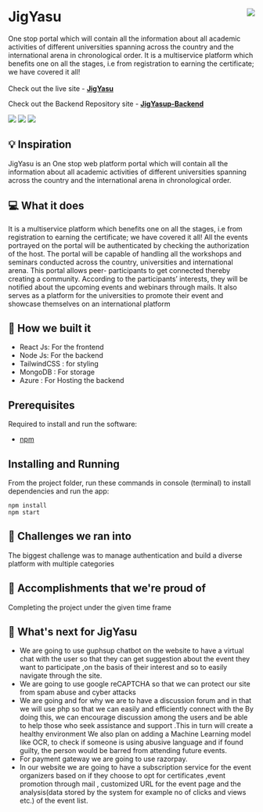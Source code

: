# JigYasu <img src="https://i.ibb.co/SXVTwtK/Screenshot-2022-09-04-113119.png" align="right">
One stop portal which will contain all the information about all academic activities of different universities spanning across the country and the international arena in chronological order. It is a multiservice platform which benefits one on all the stages, i.e from registration to earning the certificate; we have covered it all!
<br><br>
Check out the live site - [**JigYasu**](https://jigyaasu.netlify.app/)

Check out the Backend Repository site - [**JigYasup-Backend**](https://github.com/gaurangagarwal15/jigyasu-backend)

![](https://img.shields.io/github/forks/sahiljena/jigyasu-frontend?color=green&style=for-the-badge)
![](https://img.shields.io/github/stars/sahiljena/jigyasu-frontend?color=silver&style=for-the-badge)
![](https://img.shields.io/github/license/sahiljena/jigyasu-frontend?color=yellow&style=for-the-badge)

## 💡 Inspiration
JigYasu is an  One stop web platform portal which will contain all the information about all academic activities of different universities spanning across the country and the international arena in chronological order.


## 💻 What it does
It is a multiservice platform which benefits one on all the stages, i.e from registration to earning the certificate; we have covered it all!
All the events portrayed on the portal will be authenticated by checking the authorization of the host.
The portal will be capable of handling all the workshops and seminars conducted across the country, universities and international arena.
This portal allows peer- participants to get connected thereby creating a community.
According to the participants’ interests, they will be notified about the upcoming events and webinars through mails.
It also serves as a platform for the universities to promote their event and showcase themselves on an international platform


## 🔨 How we built it

- React Js: For the frontend
- Node Js: For the backend 
- TailwindCSS : for styling
- MongoDB : For storage
- Azure : For Hosting the backend

## Prerequisites

Required to install and run the software:

- [npm](https://www.npmjs.com/get-npm)

## Installing and Running

From the project folder, run these commands in console (terminal) to install dependencies and run the app:

```
npm install
npm start
```

## 🧠 Challenges we ran into

The biggest challenge was to manage authentication and build a diverse platform with multiple categories

## 🏅 Accomplishments that we're proud of

Completing the project under the given time frame

## 🚀 What's next for JigYasu
- We are going to use guphsup chatbot on the website to have a virtual chat with the user so that they can get suggestion about the event they want to participate ,on the basis of their interest and so to easily navigate through the site.
- We are going to use google reCAPTCHA so that we can protect our site from spam abuse and cyber attacks
- We are going and for why we are to have a discussion forum and in that we will use php so that we can easily and efficiently connect with the By doing this, we can encourage discussion among the users and be able to help those who seek assistance and support .This in turn will create a healthy environment We also plan on adding a Machine Learning model like OCR, to check if someone is using abusive language and if found guilty, the person would be barred from attending future events.
- For payment gateway we are going to use razorpay.
- In our website we are going to have a subscription service for the event organizers based on if they choose to opt for certificates ,event promotion through mail , customized URL for the event page and the analysis(data stored by the system for example no of clicks and views etc.) of the event list.


